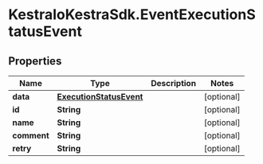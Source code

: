 # KestraIoKestraSdk.EventExecutionStatusEvent

## Properties

Name | Type | Description | Notes
------------ | ------------- | ------------- | -------------
**data** | [**ExecutionStatusEvent**](ExecutionStatusEvent.md) |  | [optional] 
**id** | **String** |  | [optional] 
**name** | **String** |  | [optional] 
**comment** | **String** |  | [optional] 
**retry** | **String** |  | [optional] 


